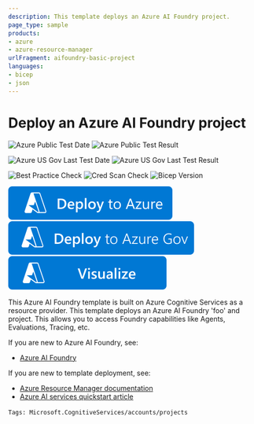 ```yaml
---
description: This template deploys an Azure AI Foundry project.
page_type: sample
products:
- azure
- azure-resource-manager
urlFragment: aifoundry-basic-project
languages:
- bicep
- json
---
```

# Deploy an Azure AI Foundry project

![Azure Public Test Date](https://azurequickstartsservice.blob.core.windows.net/badges/quickstarts/microsoft.cognitiveservices/aifoundry-basic-project/PublicLastTestDate.svg)
![Azure Public Test Result](https://azurequickstartsservice.blob.core.windows.net/badges/quickstarts/microsoft.cognitiveservices/aifoundry-basic-project/PublicDeployment.svg)

![Azure US Gov Last Test Date](https://azurequickstartsservice.blob.core.windows.net/badges/quickstarts/microsoft.cognitiveservices/aifoundry-basic-project/FairfaxLastTestDate.svg)
![Azure US Gov Last Test Result](https://azurequickstartsservice.blob.core.windows.net/badges/quickstarts/microsoft.cognitiveservices/aifoundry-basic-project/FairfaxDeployment.svg)

![Best Practice Check](https://azurequickstartsservice.blob.core.windows.net/badges/quickstarts/microsoft.cognitiveservices/aifoundry-basic-project/BestPracticeResult.svg)
![Cred Scan Check](https://azurequickstartsservice.blob.core.windows.net/badges/quickstarts/microsoft.cognitiveservices/aifoundry-basic-project/CredScanResult.svg)
![Bicep Version](https://azurequickstartsservice.blob.core.windows.net/badges/quickstarts/microsoft.cognitiveservices/aifoundry-basic-project/BicepVersion.svg)

[![Deploy To Azure](https://raw.githubusercontent.com/Azure/azure-quickstart-templates/master/1-CONTRIBUTION-GUIDE/images/deploytoazure.svg?sanitize=true)](https://portal.azure.com/#create/Microsoft.Template/uri/https%3A%2F%2Fraw.githubusercontent.com%2FAzure%2Fazure-quickstart-templates%2Fmaster%2Fquickstarts%2Fmicrosoft.cognitiveservices%2Faifoundry-basic-project%2Fazuredeploy.json)
[![Deploy To Azure US Gov](https://raw.githubusercontent.com/Azure/azure-quickstart-templates/master/1-CONTRIBUTION-GUIDE/images/deploytoazuregov.svg?sanitize=true)](https://portal.azure.us/#create/Microsoft.Template/uri/https%3A%2F%2Fraw.githubusercontent.com%2FAzure%2Fazure-quickstart-templates%2Fmaster%2Fquickstarts%2Fmicrosoft.cognitiveservices%2Faifoundry-basic-project%2Fazuredeploy.json)
[![Visualize](https://raw.githubusercontent.com/Azure/azure-quickstart-templates/master/1-CONTRIBUTION-GUIDE/images/visualizebutton.svg?sanitize=true)](http://armviz.io/#/?load=https%3A%2F%2Fraw.githubusercontent.com%2FAzure%2Fazure-quickstart-templates%2Fmaster%2Fquickstarts%2Fmicrosoft.cognitiveservices%2Faifoundry-basic-project%2Fazuredeploy.json)

This Azure AI Foundry template is built on Azure Cognitive Services as a resource provider. This template deploys an Azure AI Foundry 'foo' and project. This allows you to access Foundry capabilities like Agents, Evaluations, Tracing, etc.

If you are new to Azure AI Foundry, see:

- [Azure AI Foundry](https://learn.microsoft.com/azure/ai-foundry/)

If you are new to template deployment, see:

- [Azure Resource Manager documentation](https://learn.microsoft.com/azure/azure-resource-manager/)
- [Azure AI services quickstart article](https://learn.microsoft.com/azure/cognitive-services/resource-manager-template)

`Tags: Microsoft.CognitiveServices/accounts/projects`